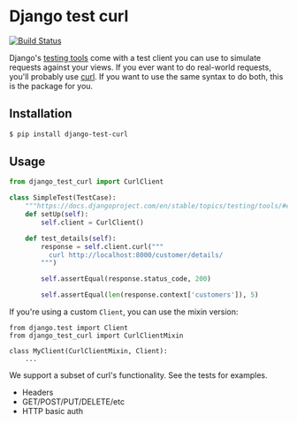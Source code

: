 Django test curl
================

[![Build Status](https://travis-ci.org/crccheck/django-test-curl.svg?branch=master)](https://travis-ci.org/crccheck/django-test-curl)

Django's [testing tools] come with a test client you can use to simulate
requests against your views. If you ever want to do real-world requests, you'll
probably use [curl]. If you want to use the same syntax to do both, this is the
package for you.


Installation
------------

```sh
$ pip install django-test-curl
```


Usage
-----

```python
from django_test_curl import CurlClient

class SimpleTest(TestCase):
    """https://docs.djangoproject.com/en/stable/topics/testing/tools/#example"""
    def setUp(self):
        self.client = CurlClient()

    def test_details(self):
        response = self.client.curl("""
          curl http://localhost:8000/customer/details/
        """)

        self.assertEqual(response.status_code, 200)

        self.assertEqual(len(response.context['customers']), 5)
```

If you're using a custom `Client`, you can use the mixin version:

```
from django.test import Client
from django_test_curl import CurlClientMixin

class MyClient(CurlClientMixin, Client):
    ...
```

We support a subset of curl's functionality. See the tests for examples.

* Headers
* GET/POST/PUT/DELETE/etc
* HTTP basic auth


[curl]: https://curl.haxx.se/
[testing tools]: https://docs.djangoproject.com/en/stable/topics/testing/tools/
